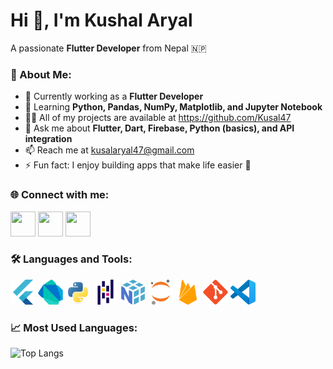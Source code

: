 # Hi 👋, I'm Kushal Aryal  
A passionate **Flutter Developer** from Nepal 🇳🇵  

 ### 💫 About Me:
- 💼 Currently working as a **Flutter Developer**
- 🌱 Learning **Python, Pandas, NumPy, Matplotlib, and Jupyter Notebook**
- 👨‍💻 All of my projects are available at https://github.com/Kusal47
- 💬 Ask me about **Flutter, Dart, Firebase, Python (basics), and API integration**
- 📫 Reach me at kusalaryal47@gmail.com
- ⚡ Fun fact: I enjoy building apps that make life easier 🚀


### 🌐 Connect with me:

<a href="https://twitter.com/Kusal790133511" target="_blank" style="text-decoration: none;">
  <img src="https://raw.githubusercontent.com/rahuldkjain/github-profile-readme-generator/master/src/images/icons/Social/twitter.svg" width="40" height="40"/>
</a>
<a href="https://linkedin.com/in/kusal-aryal-9639a6299" target="_blank" style="text-decoration: none;">
  <img src="https://commons.wikimedia.org/wiki/File:LinkedIn_icon.svg" width="40" height="40"/>
</a>
<a href="https://www.instagram.com/kusal__aryal/" target="_blank" style="text-decoration: none;">
  <img src="https://raw.githubusercontent.com/rahuldkjain/github-profile-readme-generator/master/src/images/icons/Social/instagram.svg" width="40" height="40"/>
</a>



### 🛠️ Languages and Tools:

<a href="https://flutter.dev/" target="_blank" style="text-decoration: none;">
  <img src="https://raw.githubusercontent.com/devicons/devicon/master/icons/flutter/flutter-original.svg" width="40" height="40"/>
</a>
<a href="https://dart.dev/" target="_blank" style="text-decoration: none;">
  <img src="https://raw.githubusercontent.com/devicons/devicon/master/icons/dart/dart-original.svg" width="40" height="40"/>
</a>
<a href="https://www.python.org/" target="_blank" style="text-decoration: none;">
  <img src="https://raw.githubusercontent.com/devicons/devicon/master/icons/python/python-original.svg" width="40" height="40"/>
</a>
<a href="https://pandas.pydata.org/" target="_blank" style="text-decoration: none;">
  <img src="https://raw.githubusercontent.com/devicons/devicon/master/icons/pandas/pandas-original.svg" width="40" height="40"/>
</a>
<a href="https://numpy.org/" target="_blank" style="text-decoration: none;">
  <img src="https://raw.githubusercontent.com/devicons/devicon/master/icons/numpy/numpy-original.svg" width="40" height="40"/>
</a>
<a href="https://jupyter.org/" target="_blank" style="text-decoration: none;">
  <img src="https://raw.githubusercontent.com/devicons/devicon/master/icons/jupyter/jupyter-original.svg" width="40" height="40"/>
</a>
<a href="https://firebase.google.com/" target="_blank" style="text-decoration: none;">
  <img src="https://raw.githubusercontent.com/devicons/devicon/master/icons/firebase/firebase-plain.svg" width="40" height="40"/>
</a>
<a href="https://git-scm.com/" target="_blank" style="text-decoration: none;">
  <img src="https://raw.githubusercontent.com/devicons/devicon/master/icons/git/git-original.svg" width="40" height="40"/>
</a>
<a href="https://code.visualstudio.com/" target="_blank" style="text-decoration: none;">
  <img src="https://raw.githubusercontent.com/devicons/devicon/master/icons/vscode/vscode-original.svg" width="40" height="40"/>
</a>



### 📈 Most Used Languages:

![Top Langs](https://github-readme-stats.vercel.app/api/top-langs/?username=Kusal47&layout=compact&theme=tokyoday)
